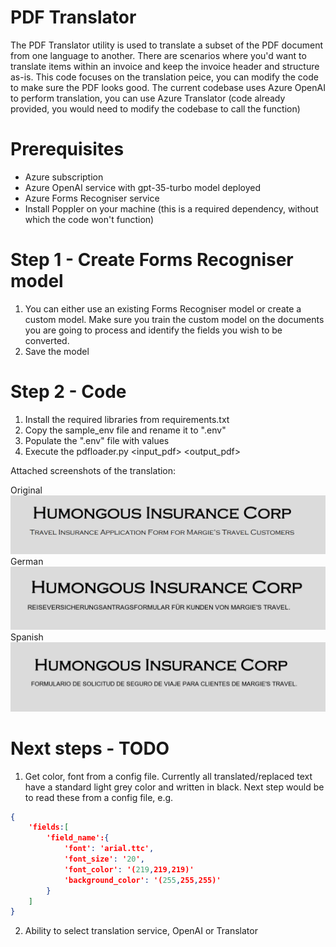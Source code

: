 # PDF Translator
The PDF Translator utility is used to translate a subset of the PDF document from one language to another. There are scenarios where you'd want to translate items within an invoice and keep the invoice header and structure as-is. This code focuses on the translation peice, you can modify the code to make sure the PDF looks good.
The current codebase uses Azure OpenAI to perform translation, you can use Azure Translator (code already provided, you would need to modify the codebase to call the function)

# Prerequisites
- Azure subscription
- Azure OpenAI service with gpt-35-turbo model deployed
- Azure Forms Recogniser service
- Install Poppler on your machine (this is a required dependency, without which the code won't function)

# Step 1 - Create Forms Recogniser model
1. You can either use an existing Forms Recogniser model or create a custom model. Make sure you train the custom model on the documents you are going to process and identify the fields you wish to be converted.
2. Save the model

# Step 2 - Code
1. Install the required libraries  from requirements.txt
2. Copy the sample_env file and rename it to ".env"
3. Populate the ".env" file with values
4. Execute the pdfloader.py <input_pdf> <output_pdf>

Attached screenshots of the translation:

Original
![Original PDF](original.png)
German
![German Translation](german.png)
Spanish
![Spanish Translation](spanish.png)

# Next steps - TODO
1. Get color, font from a config file. Currently all translated/replaced text have a standard light grey color and written in black. Next step would be to read these from a config file, e.g.
```json
{
    'fields:[
        'field_name':{
            'font': 'arial.ttc',
            'font_size': '20',
            'font_color': '(219,219,219)'
            'background_color': '(255,255,255)'
        }
    ]
}
```
2. Ability to select translation service, OpenAI or Translator